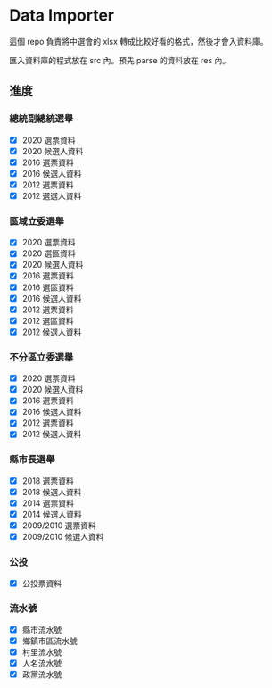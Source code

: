 # Data Importer

這個 repo 負責將中選會的 xlsx 轉成比較好看的格式，然後才會入資料庫。

匯入資料庫的程式放在 src 內。預先 parse 的資料放在 res 內。

## 進度
### 總統副總統選舉
- [x] 2020 選票資料
- [x] 2020 候選人資料
- [x] 2016 選票資料
- [x] 2016 候選人資料
- [x] 2012 選票資料
- [x] 2012 選選人資料

### 區域立委選舉
- [x] 2020 選票資料
- [x] 2020 選區資料
- [x] 2020 候選人資料
- [x] 2016 選票資料
- [x] 2016 選區資料
- [x] 2016 候選人資料
- [x] 2012 選票資料
- [x] 2012 選區資料
- [x] 2012 候選人資料

### 不分區立委選舉
- [x] 2020 選票資料
- [x] 2020 候選人資料
- [x] 2016 選票資料
- [x] 2016 候選人資料
- [x] 2012 選票資料
- [x] 2012 候選人資料

### 縣市長選舉
- [x] 2018 選票資料
- [x] 2018 候選人資料
- [x] 2014 選票資料
- [x] 2014 候選人資料
- [x] 2009/2010 選票資料
- [x] 2009/2010 候選人資料

### 公投
- [x] 公投票資料

### 流水號
- [x] 縣市流水號
- [x] 鄉鎮市區流水號
- [x] 村里流水號
- [x] 人名流水號
- [x] 政黨流水號